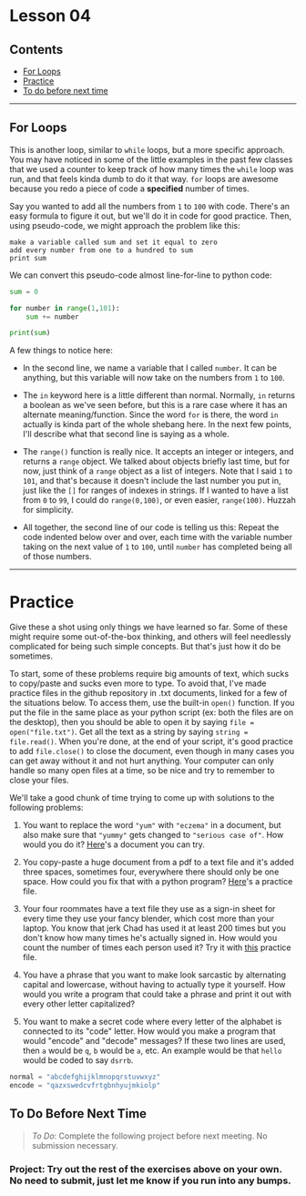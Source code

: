 
# Lesson 04

## Contents
- [For Loops](#for-loops)
- [Practice](#practice)
- [To do before next time](#to-do-before-next-time)

---

## For Loops

This is another loop, similar to `while` loops, but a more specific approach. You may have noticed in some of the little examples in the past few classes that we used a counter to keep track of how many times the `while` loop was run, and that feels kinda dumb to do it that way. `for` loops are awesome because you redo a piece of code a **specified** number of times.

Say you wanted to add all the numbers from `1` to `100` with code. There's an easy formula to figure it out, but we'll do it in code for good practice. Then, using pseudo-code, we might approach the problem like this:

```
make a variable called sum and set it equal to zero
add every number from one to a hundred to sum
print sum
```

We can convert this pseudo-code almost line-for-line to python code:
```python
sum = 0

for number in range(1,101):
	sum += number

print(sum)
```
A few things to notice here:

- In the second line, we name a variable that I called `number`. It can be anything, but this variable will now take on the numbers from `1` to `100`.

- The `in` keyword here is a little different than normal. Normally, `in` returns a boolean as we've seen before, but this is a rare case where it has an alternate meaning/function. Since the word `for` is there, the word `in` actually is kinda part of the whole shebang here. In the next few points, I'll describe what that second line is saying as a whole.

- The `range()` function is really nice. It accepts an integer or integers, and returns a `range` object. We talked about objects briefly last time, but for now, just think of a `range` object as a list of integers. Note that I said `1` to `101`, and that's because it doesn't include the last number you put in, just like the `[]` for ranges of indexes in strings. If I wanted to have a list from `0` to `99`, I could do `range(0,100)`, or even easier, `range(100)`. Huzzah for simplicity.

- All together, the second line of our code is telling us this: Repeat the code indented below over and over, each time with the variable number taking on the next value of `1` to `100`, until `number` has completed being all of those numbers.

---

# Practice

Give these a shot using only things we have learned so far. Some of these might require some out-of-the-box thinking, and others will feel needlessly complicated for being such simple concepts. But that's just how it do be sometimes.

To start, some of these problems require big amounts of text, which sucks to copy/paste and sucks even more to type. To avoid that, I've made practice files in the github repository in .txt documents, linked for a few of the situations below. To access them, use the built-in `open()` function. If you put the file in the same place as your python script (ex: both the files are on the desktop), then you should be able to open it by saying `file = open("file.txt")`. Get all the text as a string by saying `string = file.read()`. When you're done, at the end of your script, it's good practice to add `file.close()` to close the document, even though in many cases you can get away without it and not hurt anything. Your computer can only handle so many open files at a time, so be nice and try to remember to close your files.

We'll take a good chunk of time trying to come up with solutions to the following problems:

1. You want to replace the word `"yum"` with `"eczema"` in a document, but also make sure that `"yummy"` gets changed to `"serious case of"`. How would you do it? [Here](text_files/ex1.txt)'s a document you can try.

2. You copy-paste a huge document from a pdf to a text file and it's added three spaces, sometimes four, everywhere there should only be one space. How could you fix that with a python program? [Here](text_files/ex2.txt)'s a practice file.

3. Your four roommates have a text file they use as a sign-in sheet for every time they use your fancy blender, which cost more than your laptop. You know that jerk Chad has used it at least 200 times but you don't know how many times he's actually signed in. How would you count the number of times each person used it? Try it with [this](text_files/ex3.txt) practice file.

4. You have a phrase that you want to make look sarcastic by alternating capital and lowercase, without having to actually type it yourself. How would you write a program that could take a phrase and print it out with every other letter capitalized?

5. You want to make a secret code where every letter of the alphabet is connected to its "code" letter. How would you make a program that would "encode" and "decode" messages? If these two lines are used, then `a` would be `q`, `b` would be `a`, etc. An example would be that `hello` would be coded to say `dsrrb`.

```python
normal = "abcdefghijklmnopqrstuvwxyz"
encode = "qazxswedcvfrtgbnhyujmkiolp"
```

## To Do Before Next Time

> *To Do*: Complete the following project before next meeting. No submission necessary.

### Project: Try out the rest of the exercises above on your own. No need to submit, just let me know if you run into any bumps.
